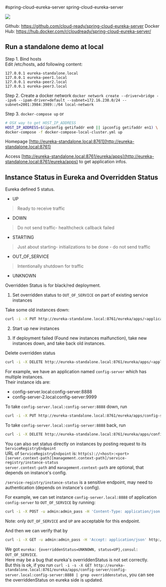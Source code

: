 #spring-cloud-eureka-server
spring-cloud-eureka-server

![](https://travis-ci.org/cloud-ready/spring-cloud-service-discovery.svg?branch=develop)

Github: https://github.com/cloud-ready/spring-cloud-eureka-server
Docker Hub: https://hub.docker.com/r/cloudready/spring-cloud-eureka-server/


## Run a standalone demo at local

Step 1. Bind hosts  
Edit /etc/hosts, add following content:
```text
127.0.0.1 eureka-standalone.local
127.0.0.1 eureka-peer1.local
127.0.0.1 eureka-peer2.local
127.0.0.1 eureka-peer3.local
```

Step 2. Create a docker network
`docker network create --driver=bridge --ipv6 --ipam-driver=default --subnet=172.16.238.0/24 --subnet=2001:3984:3989::/64 local-network`

Step 3. `docker-compose up` or
```bash
# OSX way to get HOST_IP_ADDRESS
HOST_IP_ADDRESS=$(ipconfig getifaddr en0 || ipconfig getifaddr en1) \
docker-compose -f docker-compose-local-cluster.yml up
```

Homepage [http://eureka-standalone.local:8761](http://eureka-standalone.local:8761)

Access [http://eureka-standalone.local:8761/eureka/apps](http://eureka-standalone.local:8761/eureka/apps) to get application infos.

## Instance Status in Eureka and Overridden Status

Eureka defined 5 status.
+ UP
>Ready to receive traffic
+ DOWN
>Do not send traffic- healthcheck callback failed
+ STARTING
> Just about starting- initializations to be done - do not send traffic
+ OUT_OF_SERVICE
> Intentionally shutdown for traffic
+ UNKNOWN

Overridden Status is for black/red deployment.

1. Set overridden status to `OUT_OF_SERVICE` on part of existing service instances

Take some old instances down:
```bash
curl -i -X PUT http://eureka-standalone.local:8761/eureka/apps/<application>/<instance-id>/status?value=OUT_OF_SERVICE
```

2. Start up new instances

3. If deployment failed (Found new instances malfunction), take new instances down, and take back old instances.

Delete overridden status
```bash
curl -i -X DELETE http://eureka-standalone.local:8761/eureka/apps/<application>/<instance-id>/status
```

For example, we have an application named `config-server` which has multiple instances.  
Their instance ids are:

- config-server.local:config-server:8888
- config-server-2.local:config-server:9999

To take `config-server.local:config-server:8888` down, run
```bash
curl -i -X PUT http://eureka-standalone.local:8761/eureka/apps/config-server/config-server.local:config-server:8888/status?value=OUT_OF_SERVICE
```

To take `config-server.local:config-server:8888` back, run
```bash
curl -i -X DELETE http://eureka-standalone.local:8761/eureka/apps/config-server/config-server.local:config-server:8888/status
```

You can also set status directly on instances by posting request to its `ServiceRegistryEndpoint`  
URL of `ServiceRegistryEndpoint` is: `http(s)://<host>:<port>[server.context-path][management.context-path]/service-registry/instance-status`  
`server.context-path` and `management.context-path` are optional, that depends on instance's config.  

`/service-registry/instance-status` is a sensitive endpoint, may need to authentication (depends on instance's config).   

For example, we can set instance `config-server.local:8888` of application `config-server` to `OUT_OF_SERVICE` by running:
```bash
curl -i -X POST -u admin:admin_pass -H 'Content-Type: application/json' -d 'OUT_OF_SERVICE' http://config-server.local:8888/manage/service-registry/instance-status
```

Note: only `OUT_OF_SERVICE` and `UP` are acceptable for this endpoint.  

And then we can verify that by
```bash
curl -i -X GET -u admin:admin_pass -H 'Accept: application/json' http://config-server.local:8888/manage/service-registry/instance-status
```
We got `eureka: {overriddenStatus=UNKNOWN, status=UP},consul: OUT_OF_SERVICE`.  
Here may be a bug that eureka's overriddenStatus is not set correctly.  
But this is ok, if you run `curl -i -s -X GET http://eureka-standalone.local:8761/eureka/apps/config-server/config-server.local:config-server:8888 | grep overriddenstatus`,
you can see the overriddenStatus on eureka side is updated.  
